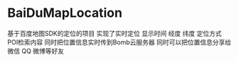 # BaiDuMapLocation
基于百度地图SDK的定位的项目 实现了实时定位 显示时间 经度 纬度 定位方式 POI检索内容 同时把位置信息实时传到Bomb云服务器 同时可以把位置信息分享给微信 QQ 微博等好友
